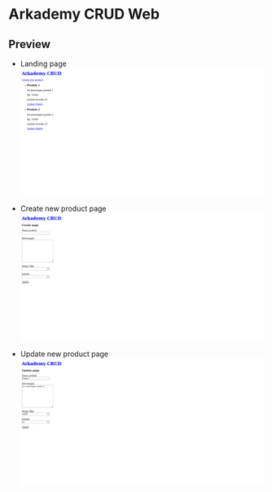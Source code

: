 # Arkademy CRUD Web

## Preview

- Landing page
![](https://raw.githubusercontent.com/azharjk/arkademy-crud-web/master/assets/landingpage.png)

- Create new product page
![](https://raw.githubusercontent.com/azharjk/arkademy-crud-web/master/assets/createpage.png)

- Update new product page
![](https://raw.githubusercontent.com/azharjk/arkademy-crud-web/master/assets/updatepage.png)
